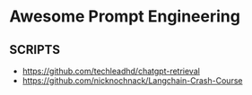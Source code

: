 # Awesome Prompt Engineering

## SCRIPTS

- https://github.com/techleadhd/chatgpt-retrieval
- https://github.com/nicknochnack/Langchain-Crash-Course

